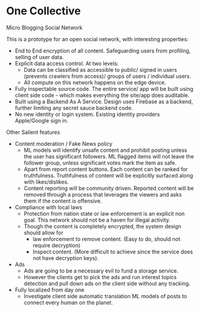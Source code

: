 # One Collective

Micro Blogging Social Network

This is a prototype for an open social network, with interesting properties: 
- End to End encryption of all content. Safeguarding users from profiling, selling of user data.
- Explicit data access control.
  At two levels:
    - Data can be classified as accessible to public/ signed in users (prevents crawlers from access)/ groups of users / individual users.
    - All compute on this network happens on the edge device.
- Fully inspectable source code. 
  The entire service/ app will be built using client side code - which makes everything the site/app does auditable. 
- Built using a Backend As A Service.
  Design uses Firebase as a backend, further limiting any secret sauce backend code.
- No new identity or login system. Existing identity providers Apple/Google sign in.

Other Salient features
- Content moderation / Fake News policy
   - ML models will identify unsafe content and prohibit posting unless the user has significant followers. ML flagged items will not leave the follower group, 
     unless significant votes mark the item as safe.
   - Apart from report content buttons. Each content can be ranked for truthfulness. Truthfulness of content will be explicitly surfaced along with likes/dislikes.
   - Content reporting will be community driven. Reported content will be removed through a process that leverages the viewers and asks them if the content is offensive.
- Compliance with local laws
   - Protection from nation state or law enforcement is an explicit non goal. This network should not be a haven for illegal activity. 
   - Though the content is completely encrypted, the system design should allow for
      - law enforcement to remove content. (Easy to do, should not require decryption)
      - Inspect content. (More difficult to achieve since the service does not have decryption keys).
- Ads
  - Ads are going to be a necessary evil to fund a storage service. 
  - However the clients get to pick the ads and run interest topics detection and pull down ads on the client side without any tracking.  
- Fully localized from day one
    - Investigate client side automatic translation ML models of posts to connect every human on the planet.